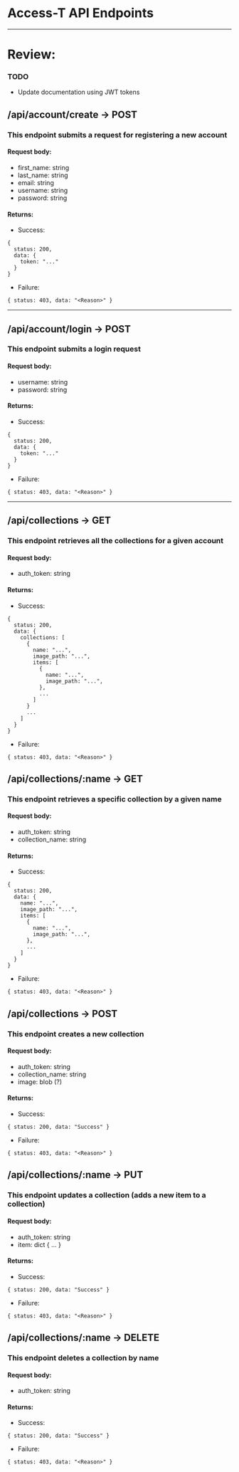 # Access-T API Endpoints
***
# Review:

### TODO
- Update documentation using JWT tokens

## /api/account/create -> POST
### This endpoint submits a request for registering a new account
#### Request body:
* first_name: string
* last_name: string
* email: string
* username: string
* password: string
#### Returns:
* Success:

~~~
{
  status: 200,
  data: {
    token: "..."
  }
}
~~~

* Failure:
~~~
{ status: 403, data: "<Reason>" }
~~~

---

## /api/account/login -> POST
### This endpoint submits a login request
#### Request body:
* username: string
* password: string
#### Returns:
* Success:
~~~
{
  status: 200,
  data: {
    token: "..."
  }
}
~~~

* Failure:
~~~
{ status: 403, data: "<Reason>" }
~~~

---
## /api/collections -> GET
### This endpoint retrieves all the collections for a given account

#### Request body:
* auth_token: string
#### Returns:
* Success:
~~~
{
  status: 200,
  data: {
    collections: [
      {
        name: "...",
        image_path: "...",
        items: [
          {
            name: "...",
            image_path: "...",
          },
          ...
        ]
      }
      ...
    ]
  }
}
~~~
* Failure:
~~~
{ status: 403, data: "<Reason>" }
~~~

## /api/collections/:name -> GET
### This endpoint retrieves a specific collection by a given name

#### Request body:
* auth_token: string
* collection_name: string
#### Returns:
* Success:
~~~
{
  status: 200,
  data: {
    name: "...",
    image_path: "...",
    items: [
      {
        name: "...",
        image_path: "...",
      },
      ...
    ]
  }
}
~~~
* Failure:
~~~
{ status: 403, data: "<Reason>" }
~~~

## /api/collections -> POST
### This endpoint creates a new collection

#### Request body:
* auth_token: string
* collection_name: string
* image: blob (?)
#### Returns:
* Success:
~~~
{ status: 200, data: "Success" }
~~~
* Failure:
~~~
{ status: 403, data: "<Reason>" }
~~~

## /api/collections/:name -> PUT
### This endpoint updates a collection (adds a new item to a collection)

#### Request body:
* auth_token: string
* item: dict { ... }
#### Returns:
* Success:
~~~
{ status: 200, data: "Success" }
~~~
* Failure:
~~~
{ status: 403, data: "<Reason>" }
~~~

## /api/collections/:name -> DELETE
### This endpoint deletes a collection by name

#### Request body:
* auth_token: string
#### Returns:
* Success:
~~~
{ status: 200, data: "Success" }
~~~
* Failure:
~~~
{ status: 403, data: "<Reason>" }
~~~